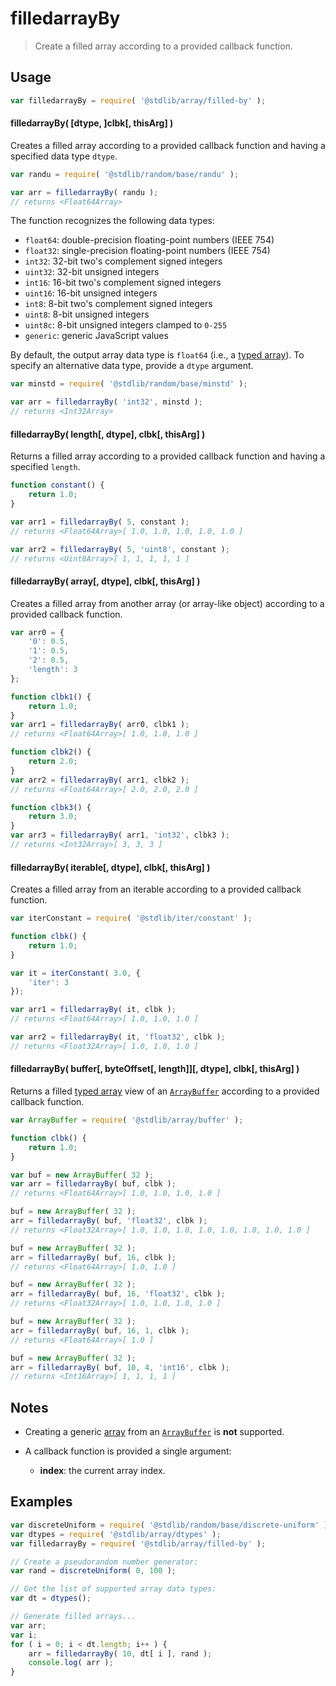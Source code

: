 <!--

@license Apache-2.0

Copyright (c) 2021 The Stdlib Authors.

Licensed under the Apache License, Version 2.0 (the "License");
you may not use this file except in compliance with the License.
You may obtain a copy of the License at

   http://www.apache.org/licenses/LICENSE-2.0

Unless required by applicable law or agreed to in writing, software
distributed under the License is distributed on an "AS IS" BASIS,
WITHOUT WARRANTIES OR CONDITIONS OF ANY KIND, either express or implied.
See the License for the specific language governing permissions and
limitations under the License.

-->

# filledarrayBy

> Create a filled array according to a provided callback function.

<!-- Section to include introductory text. Make sure to keep an empty line after the intro `section` element and another before the `/section` close. -->

<section class="intro">

</section>

<!-- /.intro -->

<!-- Package usage documentation. -->

<section class="usage">

## Usage

```javascript
var filledarrayBy = require( '@stdlib/array/filled-by' );
```

#### filledarrayBy( \[dtype, ]clbk\[, thisArg] )

Creates a filled array according to a provided callback function and having a specified data type `dtype`.

```javascript
var randu = require( '@stdlib/random/base/randu' );

var arr = filledarrayBy( randu );
// returns <Float64Array>
```

The function recognizes the following data types:

-   `float64`: double-precision floating-point numbers (IEEE 754)
-   `float32`: single-precision floating-point numbers (IEEE 754)
-   `int32`: 32-bit two's complement signed integers
-   `uint32`: 32-bit unsigned integers
-   `int16`: 16-bit two's complement signed integers
-   `uint16`: 16-bit unsigned integers
-   `int8`: 8-bit two's complement signed integers
-   `uint8`: 8-bit unsigned integers
-   `uint8c`: 8-bit unsigned integers clamped to `0-255`
-   `generic`: generic JavaScript values

By default, the output array data type is `float64` (i.e., a [typed array][mdn-typed-array]). To specify an alternative data type, provide a `dtype` argument.

```javascript
var minstd = require( '@stdlib/random/base/minstd' );

var arr = filledarrayBy( 'int32', minstd );
// returns <Int32Array>
```

#### filledarrayBy( length\[, dtype], clbk\[, thisArg] )

Returns a filled array according to a provided callback function and having a specified `length`.

```javascript
function constant() {
    return 1.0;
}

var arr1 = filledarrayBy( 5, constant );
// returns <Float64Array>[ 1.0, 1.0, 1.0, 1.0, 1.0 ]

var arr2 = filledarrayBy( 5, 'uint8', constant );
// returns <Uint8Array>[ 1, 1, 1, 1, 1 ]
```

#### filledarrayBy( array\[, dtype], clbk\[, thisArg] )

Creates a filled array from another array (or array-like object) according to a provided callback function.

```javascript
var arr0 = {
    '0': 0.5,
    '1': 0.5,
    '2': 0.5,
    'length': 3
};

function clbk1() {
    return 1.0;
}
var arr1 = filledarrayBy( arr0, clbk1 );
// returns <Float64Array>[ 1.0, 1.0, 1.0 ]

function clbk2() {
    return 2.0;
}
var arr2 = filledarrayBy( arr1, clbk2 );
// returns <Float64Array>[ 2.0, 2.0, 2.0 ]

function clbk3() {
    return 3.0;
}
var arr3 = filledarrayBy( arr1, 'int32', clbk3 );
// returns <Int32Array>[ 3, 3, 3 ]
```

#### filledarrayBy( iterable\[, dtype], clbk\[, thisArg] )

Creates a filled array from an iterable according to a provided callback function.

```javascript
var iterConstant = require( '@stdlib/iter/constant' );

function clbk() {
    return 1.0;
}

var it = iterConstant( 3.0, {
    'iter': 3
});

var arr1 = filledarrayBy( it, clbk );
// returns <Float64Array>[ 1.0, 1.0, 1.0 ]

var arr2 = filledarrayBy( it, 'float32', clbk );
// returns <Float32Array>[ 1.0, 1.0, 1.0 ]
```

#### filledarrayBy( buffer\[, byteOffset\[, length]]\[, dtype], clbk\[, thisArg] )

Returns a filled [typed array][mdn-typed-array] view of an [`ArrayBuffer`][mdn-arraybuffer] according to a provided callback function.

```javascript
var ArrayBuffer = require( '@stdlib/array/buffer' );

function clbk() {
    return 1.0;
}

var buf = new ArrayBuffer( 32 );
var arr = filledarrayBy( buf, clbk );
// returns <Float64Array>[ 1.0, 1.0, 1.0, 1.0 ]

buf = new ArrayBuffer( 32 );
arr = filledarrayBy( buf, 'float32', clbk );
// returns <Float32Array>[ 1.0, 1.0, 1.0, 1.0, 1.0, 1.0, 1.0, 1.0 ]

buf = new ArrayBuffer( 32 );
arr = filledarrayBy( buf, 16, clbk );
// returns <Float64Array>[ 1.0, 1.0 ]

buf = new ArrayBuffer( 32 );
arr = filledarrayBy( buf, 16, 'float32', clbk );
// returns <Float32Array>[ 1.0, 1.0, 1.0, 1.0 ]

buf = new ArrayBuffer( 32 );
arr = filledarrayBy( buf, 16, 1, clbk );
// returns <Float64Array>[ 1.0 ]

buf = new ArrayBuffer( 32 );
arr = filledarrayBy( buf, 10, 4, 'int16', clbk );
// returns <Int16Array>[ 1, 1, 1, 1 ]
```

</section>

<!-- /.usage -->

<!-- Package usage notes. Make sure to keep an empty line after the `section` element and another before the `/section` close. -->

<section class="notes">

## Notes

-   Creating a generic [array][mdn-array] from an [`ArrayBuffer`][mdn-arraybuffer] is **not** supported.

-   A callback function is provided a single argument:

    -   **index**: the current array index.

</section>

<!-- /.notes -->

<!-- Package usage examples. -->

<section class="examples">

## Examples

<!-- eslint no-undef: "error" -->

```javascript
var discreteUniform = require( '@stdlib/random/base/discrete-uniform' ).factory;
var dtypes = require( '@stdlib/array/dtypes' );
var filledarrayBy = require( '@stdlib/array/filled-by' );

// Create a pseudorandom number generator:
var rand = discreteUniform( 0, 100 );

// Get the list of supported array data types:
var dt = dtypes();

// Generate filled arrays...
var arr;
var i;
for ( i = 0; i < dt.length; i++ ) {
    arr = filledarrayBy( 10, dt[ i ], rand );
    console.log( arr );
}
```

</section>

<!-- /.examples -->

<!-- Section to include cited references. If references are included, add a horizontal rule *before* the section. Make sure to keep an empty line after the `section` element and another before the `/section` close. -->

<section class="references">

</section>

<!-- /.references -->

<!-- Section for related `stdlib` packages. Do not manually edit this section, as it is automatically populated. -->

<section class="related">

</section>

<!-- /.related -->

<!-- Section for all links. Make sure to keep an empty line after the `section` element and another before the `/section` close. -->

<section class="links">

[mdn-array]: https://developer.mozilla.org/en-US/docs/Web/JavaScript/Reference/Global_Objects/Array

[mdn-typed-array]: https://developer.mozilla.org/en-US/docs/Web/JavaScript/Reference/Global_Objects/TypedArray

[mdn-arraybuffer]: https://developer.mozilla.org/en-US/docs/Web/JavaScript/Reference/Global_Objects/ArrayBuffer

</section>

<!-- /.links -->
